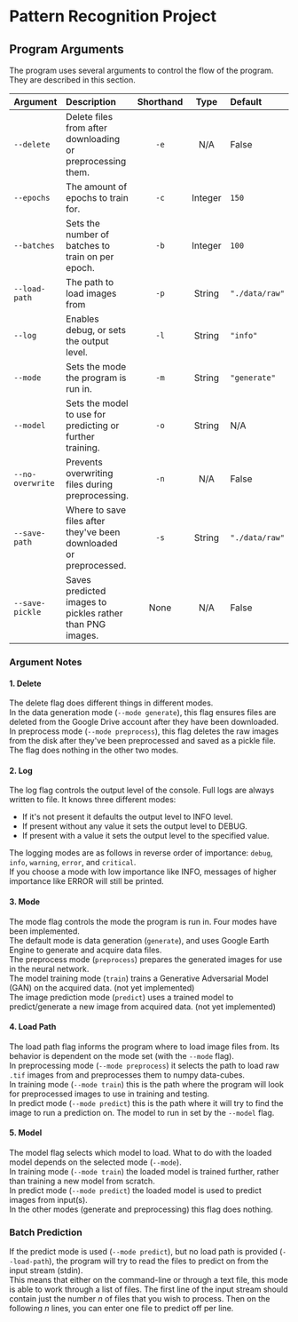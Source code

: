 # Pattern Recognition Project

## Program Arguments
The program uses several arguments to control the flow of the program.
They are described in this section.

Argument         | Description                                                        | Shorthand | Type    | Default         | Notes
:---             | :---                                                               | :---:     | :---:   | :---            | :---
`--delete`       | Delete files from after downloading or preprocessing them.         | `-e`      | N/A     | False           | 1
`--epochs`       | The amount of epochs to train for.                                 | `-c`      | Integer | `150`           | N/A
`--batches`      | Sets the number of batches to train on per epoch.                  | `-b`      | Integer | `100`           | N/A
`--load-path`    | The path to load images from                                       | `-p`      | String  | `"./data/raw"`  | 4
`--log`          | Enables debug, or sets the output level.                           | `-l`      | String  | `"info"`        | 2
`--mode`         | Sets the mode the program is run in.                               | `-m`      | String  | `"generate"`    | 3
`--model`        | Sets the model to use for predicting or further training.          | `-o`      | String  | N/A             | 5
`--no-overwrite` | Prevents overwriting files during preprocessing.                   | `-n`      | N/A     | False           | N/A
`--save-path`    | Where to save files after they've been downloaded or preprocessed. | `-s`      | String  | `"./data/raw"`  | N/A
`--save-pickle`  | Saves predicted images to pickles rather than PNG images.          | None      | N/A     | False           | N/A

### Argument Notes
#### 1. Delete
The delete flag does different things in different modes.  
In the data generation mode (`--mode generate`), this flag ensures files are deleted from the Google Drive account after they have been downloaded.  
In preprocess mode (`--mode preprocess`), this flag deletes the raw images from the disk after they've been preprocessed and saved as a pickle file.  
The flag does nothing in the other two modes.

#### 2. Log
The log flag controls the output level of the console.
Full logs are always written to file.
It knows three different modes:
* If it's not present it defaults the output level to INFO level.
* If present without any value it sets the output level to DEBUG.
* If present with a value it sets the output level to the specified value.

The logging modes are as follows in reverse order of importance: `debug`, `info`, `warning`, `error`, and `critical`.  
If you choose a mode with low importance like INFO, messages of higher importance like ERROR will still be printed.

#### 3. Mode
The mode flag controls the mode the program is run in. Four modes have been implemented.  
The default mode is data generation (`generate`), and uses Google Earth Engine to generate and acquire data files.  
The preprocess mode (`preprocess`) prepares the generated images for use in the neural network.  
The model training mode (`train`) trains a Generative Adversarial Model (GAN) on the acquired data. (not yet implemented)  
The image prediction mode (`predict`) uses a trained model to predict/generate a new image from acquired data. (not yet implemented)

#### 4. Load Path
The load path flag informs the program where to load image files from.
Its behavior is dependent on the mode set (with the `--mode` flag).  
In preprocessing mode (`--mode preprocess`) it selects the path to load raw `.tif` images from and preprocesses them to numpy data-cubes.  
In training mode (`--mode train`) this is the path where the program will look for preprocessed images to use in training and testing.  
In predict mode (`--mode predict`) this is the path where it will try to find the image to run a prediction on. The model to run in set by the `--model` flag.

#### 5. Model
The model flag selects which model to load.
What to do with the loaded model depends on the selected mode (`--mode`).  
In training mode (`--mode train`) the loaded model is trained further, rather than training a new model from scratch.  
In predict mode (`--mode predict`) the loaded model is used to predict images from input(s).  
In the other modes (generate and preprocessing) this flag does nothing.

### Batch Prediction
If the predict mode is used (`--mode predict`), but no load path is provided (`--load-path`),
the program will try to read the files to predict on from the input stream (stdin).  
This means that either on the command-line or through a text file, this mode is able to work through a list of files.
The first line of the input stream should contain just the number _n_ of files that you wish to process.
Then on the following _n_ lines, you can enter one file to predict off per line.
